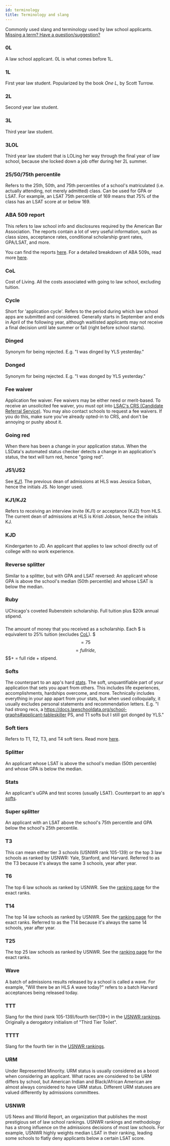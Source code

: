 ```yaml
---
id: terminology
title: Terminology and slang
---
```


Commonly used slang and terminology used by law school applicants. [Missing a term? Have a question/suggestion?](https://forms.gle/oMwwns12sJHFKswZ9)

### 0L
A law school applicant. 0L is what comes before 1L.

### 1L
First year law student. Popularized by the book *One L*, by Scott Turrow.

### 2L
Second year law student.

### 3L
Third year law student.

### 3LOL
Third year law student that is LOLing her way through the final year of law school, because she locked down a job offer during her 2L summer.

### 25/50/75th percentile
Refers to the 25th, 50th, and 75th percentiles of a school's matriculated (i.e. actually attending, not merely admitted) class. Can be used for GPA or LSAT. For example, an LSAT 75th percentile of 169 means that 75% of the class has an LSAT score at or below 169.

### ABA 509 report
This refers to law school info and disclosures required by the American Bar Association. The reports contain a lot of very useful information, such as class sizes, acceptance rates, conditional scholarship grant rates, GPA/LSAT, and more.

You can find the reports [here](http://www.abarequireddisclosures.org/Disclosure509.aspx). For a detailed breakdown of ABA 509s, read more [here](https://blog.spiveyconsulting.com/understanding-aba-509-reports/).

### CoL
Cost of Living. All the costs associated with going to law school, excluding tuition.

### Cycle
Short for 'application cycle'. Refers to the period during which law school apps are submitted and considered. Generally starts in September and ends in April of the following year, although waitlisted applicants may not receive a final decision until late summer or fall (right before school starts).

### Dinged
Synonym for being rejected. E.g. "I was dinged by YLS yesterday."

### Donged
Synonym for being rejected. E.g. "I was donged by YLS yesterday."

### Fee waiver
Application fee waiver. Fee waivers may be either need or merit-based. To receive an unsolicited fee waiver, you must opt into [LSAC's CRS (Candidate Referral Service)](https://www.lsac.org/choosing-law-school/candidate-referral-service). You may also contact schools to request a fee waivers. If you do this, make sure you've already opted-in to CRS, and don't be annoying or pushy about it.

### Going red
When there has been a change in your application status. When the LSData's automated status checker detects a change in an application's status, the text will turn red, hence "going red".

### JS1/JS2
See [KJ1](#kj1kj2). The previous dean of admissions at HLS was Jessica Soban, hence the initials JS. No longer used.

### KJ1/KJ2
Refers to receiving an interview invite (KJ1) or acceptance (KJ2) from HLS. The current dean of admissions at HLS is Kristi Jobson, hence the initials KJ.

### KJD
Kindergarten to JD. An applicant that applies to law school directly out of college with no work experience.

### Reverse splitter
Similar to a splitter, but with GPA and LSAT reversed: An applicant whose GPA is above the school's median (50th percentile) and whose LSAT is below the median.

### Ruby
UChicago's coveted Rubenstein scholarship. Full tuition plus $20k annual stipend.

### $$$$
The amount of money that you received as a scholarship. Each $ is equivalent to 25% tuition (excludes [CoL](#col)). $$$ = 75% scholarship, $$$$ = full ride, $$$$+ = full ride + stipend.

### Softs
The counterpart to an app's hard [stats](#stats). The soft, unquantifiable part of your application that sets you apart from others. This includes life experiences, accomplishments, hardships overcome, and more. Technically includes everything in your app apart from your stats, but when used colloquially, it usually excludes personal statements and recommendation letters. E.g. "I had strong recs, a https://docs.lawschooldata.org/school-graphs#applicant-tableskiller PS, and T1 softs but I still got donged by YLS."

### Soft tiers
Refers to T1, T2, T3, and T4 soft tiers. Read more [here](lsdata-faq#what-do-the-tiers-of-softs-mean-exactly).

### Splitter
An applicant whose LSAT is above the school's median (50th percentile) and whose GPA is below the median.

### Stats
An applicant's uGPA and test scores (usually LSAT). Counterpart to an app's [softs](#softs).

### Super splitter
An applicant with an LSAT above the school's 75th percentile and GPA below the school's 25th percentile.

### T3
This can mean either tier 3 schools (USNWR rank 105-139) or the top 3 law schools as ranked by USNWR: Yale, Stanford, and Harvard. Referred to as the T3 because it's always the same 3 schools, year after year.

### T6
The top 6 law schools as ranked by USNWR.  See the [ranking page](https://www.lawschooldata.org/rankings) for the exact ranks. 

### T14
The top 14 law schools as ranked by USNWR.  See the [ranking page](https://www.lawschooldata.org/rankings) for the exact ranks. Referred to as the T14 because it's always the same 14 schools, year after year.

### T25
The top 25 law schools as ranked by USNWR. See the [ranking page](https://www.lawschooldata.org/rankings) for the exact ranks.

### Wave
A batch of admissions results released by a school is called a wave. For example, "Will there be an HLS A wave today?" refers to a batch Harvard acceptances being released today.

### TTT
Slang for the third (rank 105-139)/fourth tier(139+) in the [USNWR rankings](https://www.lawschooldata.org/rankings). Originally a derogatory initialism of "Third Tier Toilet".

### TTTT
Slang for the fourth tier in the [USNWR rankings](https://www.lawschooldata.org/rankings).

### URM
Under Represented Minority. URM status is usually considered as a boost when considering an applicant. What races are considered to be URM differs by school, but American Indian and Black/African American are almost always considered to have URM status. Different URM statuses are valued differently by admissions committees.

### USNWR
US News and World Report, an organization that publishes the most prestigious set of law school rankings. USNWR rankings and methodology has a strong influence on the admissions decisions of most law schools. For example, USNWR highly weights median LSAT in their ranking, leading some schools to flatly deny applicants below a certain LSAT score.